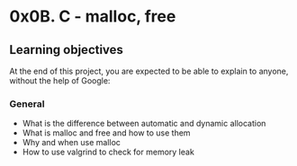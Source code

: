 # 0x0B. C - malloc, free
## Learning objectives
At the end of this project, you are expected to be able to explain to anyone, without the help of Google:
### General
* What is the difference between automatic and dynamic allocation
* What is malloc and free and how to use them
* Why and when use malloc
* How to use valgrind to check for memory leak
